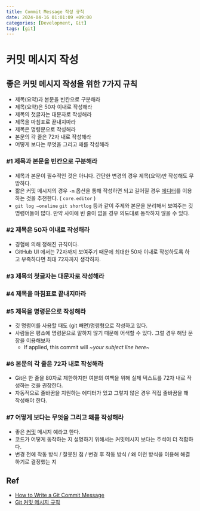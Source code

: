 ```yaml
---
title: Commit Message 작성 규칙
date: 2024-04-16 01:01:09 +09:00
categories: [Development, Git]
tags: [git]
---
```


# 커밋 메시지 작성

## 좋은 커밋 메시지 작성을 위한 7가지 규칙

- 제목(요약)과 본문을 빈칸으로 구분해라
- 제목(요약)은 50자 이내로 작성해라
- 제목의 첫글자는 대문자로 작성해라
- 제목을 마침표로 끝내지마라
- 제목은 명령문으로 작성해라
- 본문의 각 줄은 72자 내로 작성해라
- 어떻게 보다는 무엇을 그리고 왜를 작성해라

### \#1 제목과 본문을 빈칸으로 구분해라

- 제목과 본문이 필수적인 것은 아니다. 간단한 변경의 경우 제목(요약)만 작성해도 무방하다.
- 짧은 커밋 메시지의 경우 `-m` 옵션을 통해 작성하면 되고 길어질 경우 [에디터](https://git-scm.com/book/en/v2/Customizing-Git-Git-Configuration)를 이용하는 것을 추천한다. ( `core.editor` )
- `git log —oneline` `git shortlog` 등과 같이 주제와 본문을 분리해서 보여주는 깃 명령어들이 많다. 만약 사이에 빈 줄이 없을 경우 의도대로 동작하지 않을 수 있다.

### \#2 제목은 50자 이내로 작성해라

- 경험에 의해 정해진 규칙이다.
- GitHub UI 에서는 72자까지 보여주기 때문에 최대한 50자 이내로 작성하도록 하고 부족하다면 최대 72자까지 생각하자.

### \#3 제목의 첫글자는 대문자로 작성해라

### \#4 제목을 마침표로 끝내지마라

### \#5 제목을 명령문으로 작성해라

- 깃 명령어를 사용할 때도 (git 빼면)명령형으로 작성하고 있다.
- 사람들은 평소에 명령문으로 말하지 않기 때문에 어색할 수 있다. 그럴 경우 해당 문장을 이용해보자
  - If applied, this commit will *~your subject line here~*

### \#6 본문의 각 줄은 72자 내로 작성해라

- Git은 한 줄을 80자로 제한하지만 여분의 여백을 위해 실제 텍스트를 72자 내로 작성하는 것을 권장한다.
- 자동적으로 줄바꿈을 지원하는 에디터가 있고 그렇지 않은 경우 직접 줄바꿈을 해 작성해야 한다.

### \#7 어떻게 보다는 무엇을 그리고 왜를 작성해라

- 좋은 [커밋](https://github.com/bitcoin/bitcoin/commit/eb0b56b19017ab5c16c745e6da39c53126924ed6) 메시지 예라고 한다.
- 코드가 어떻게 동작하는 지 설명하기 위해서는 커밋메시지 보다는 주석이 더 적합하다.
- 변경 전에 작동 방식 / 잘못된 점 / 변경 후 작동 방식 / 왜 이런 방식을 이용해 해결하기로 결정했는 지

## Ref

- [How to Write a Git Commit Message](https://cbea.ms/git-commit/#imperative)
- [Git 커밋 메시지 규칙](https://velog.io/@chojs28/Git-%EC%BB%A4%EB%B0%8B-%EB%A9%94%EC%8B%9C%EC%A7%80-%EA%B7%9C%EC%B9%99)
